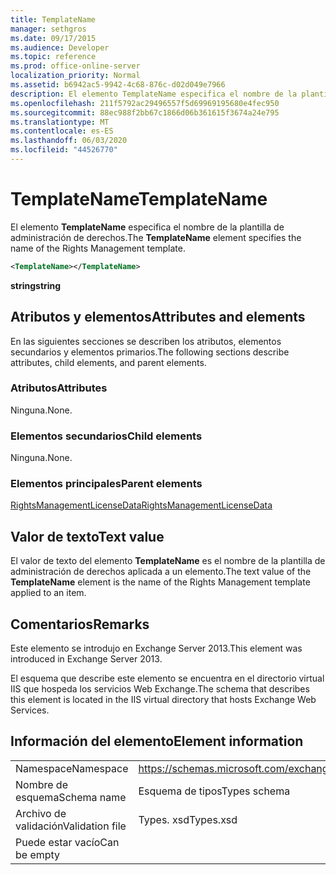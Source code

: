 ```yaml
---
title: TemplateName
manager: sethgros
ms.date: 09/17/2015
ms.audience: Developer
ms.topic: reference
ms.prod: office-online-server
localization_priority: Normal
ms.assetid: b6942ac5-9942-4c68-876c-d02d049e7966
description: El elemento TemplateName especifica el nombre de la plantilla de administración de derechos.
ms.openlocfilehash: 211f5792ac29496557f5d69969195680e4fec950
ms.sourcegitcommit: 88ec988f2bb67c1866d06b361615f3674a24e795
ms.translationtype: MT
ms.contentlocale: es-ES
ms.lasthandoff: 06/03/2020
ms.locfileid: "44526770"
---
```

# <a name="templatename"></a><span data-ttu-id="8af7d-103">TemplateName</span><span class="sxs-lookup"><span data-stu-id="8af7d-103">TemplateName</span></span>

<span data-ttu-id="8af7d-104">El elemento **TemplateName** especifica el nombre de la plantilla de administración de derechos.</span><span class="sxs-lookup"><span data-stu-id="8af7d-104">The **TemplateName** element specifies the name of the Rights Management template.</span></span> 
  
```XML
<TemplateName></TemplateName>
```

 <span data-ttu-id="8af7d-105">**string**</span><span class="sxs-lookup"><span data-stu-id="8af7d-105">**string**</span></span>
## <a name="attributes-and-elements"></a><span data-ttu-id="8af7d-106">Atributos y elementos</span><span class="sxs-lookup"><span data-stu-id="8af7d-106">Attributes and elements</span></span>

<span data-ttu-id="8af7d-107">En las siguientes secciones se describen los atributos, elementos secundarios y elementos primarios.</span><span class="sxs-lookup"><span data-stu-id="8af7d-107">The following sections describe attributes, child elements, and parent elements.</span></span>
  
### <a name="attributes"></a><span data-ttu-id="8af7d-108">Atributos</span><span class="sxs-lookup"><span data-stu-id="8af7d-108">Attributes</span></span>

<span data-ttu-id="8af7d-109">Ninguna.</span><span class="sxs-lookup"><span data-stu-id="8af7d-109">None.</span></span>
  
### <a name="child-elements"></a><span data-ttu-id="8af7d-110">Elementos secundarios</span><span class="sxs-lookup"><span data-stu-id="8af7d-110">Child elements</span></span>

<span data-ttu-id="8af7d-111">Ninguna.</span><span class="sxs-lookup"><span data-stu-id="8af7d-111">None.</span></span>
  
### <a name="parent-elements"></a><span data-ttu-id="8af7d-112">Elementos principales</span><span class="sxs-lookup"><span data-stu-id="8af7d-112">Parent elements</span></span>

[<span data-ttu-id="8af7d-113">RightsManagementLicenseData</span><span class="sxs-lookup"><span data-stu-id="8af7d-113">RightsManagementLicenseData</span></span>](rightsmanagementlicensedata.md)
  
## <a name="text-value"></a><span data-ttu-id="8af7d-114">Valor de texto</span><span class="sxs-lookup"><span data-stu-id="8af7d-114">Text value</span></span>

<span data-ttu-id="8af7d-115">El valor de texto del elemento **TemplateName** es el nombre de la plantilla de administración de derechos aplicada a un elemento.</span><span class="sxs-lookup"><span data-stu-id="8af7d-115">The text value of the **TemplateName** element is the name of the Rights Management template applied to an item.</span></span> 
  
## <a name="remarks"></a><span data-ttu-id="8af7d-116">Comentarios</span><span class="sxs-lookup"><span data-stu-id="8af7d-116">Remarks</span></span>

<span data-ttu-id="8af7d-117">Este elemento se introdujo en Exchange Server 2013.</span><span class="sxs-lookup"><span data-stu-id="8af7d-117">This element was introduced in Exchange Server 2013.</span></span>
  
<span data-ttu-id="8af7d-118">El esquema que describe este elemento se encuentra en el directorio virtual IIS que hospeda los servicios Web Exchange.</span><span class="sxs-lookup"><span data-stu-id="8af7d-118">The schema that describes this element is located in the IIS virtual directory that hosts Exchange Web Services.</span></span>
  
## <a name="element-information"></a><span data-ttu-id="8af7d-119">Información del elemento</span><span class="sxs-lookup"><span data-stu-id="8af7d-119">Element information</span></span>

|||
|:-----|:-----|
|<span data-ttu-id="8af7d-120">Namespace</span><span class="sxs-lookup"><span data-stu-id="8af7d-120">Namespace</span></span>  <br/> |https://schemas.microsoft.com/exchange/services/2006/types  <br/> |
|<span data-ttu-id="8af7d-121">Nombre de esquema</span><span class="sxs-lookup"><span data-stu-id="8af7d-121">Schema name</span></span>  <br/> |<span data-ttu-id="8af7d-122">Esquema de tipos</span><span class="sxs-lookup"><span data-stu-id="8af7d-122">Types schema</span></span>  <br/> |
|<span data-ttu-id="8af7d-123">Archivo de validación</span><span class="sxs-lookup"><span data-stu-id="8af7d-123">Validation file</span></span>  <br/> |<span data-ttu-id="8af7d-124">Types. xsd</span><span class="sxs-lookup"><span data-stu-id="8af7d-124">Types.xsd</span></span>  <br/> |
|<span data-ttu-id="8af7d-125">Puede estar vacío</span><span class="sxs-lookup"><span data-stu-id="8af7d-125">Can be empty</span></span>  <br/> ||
   

